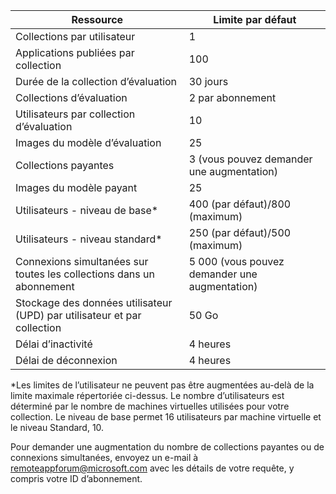 
|Ressource | Limite par défaut|
|--------------|--------|
|Collections par utilisateur| 1|
|Applications publiées par collection|	100|	
|Durée de la collection d’évaluation| 30 jours|
|Collections d’évaluation| 2 par abonnement|
|Utilisateurs par collection d’évaluation| 10|
|Images du modèle d’évaluation|	25|
|Collections payantes| 3 (vous pouvez demander une augmentation)|
|Images du modèle payant| 25|	
|Utilisateurs - niveau de base\*| 400 (par défaut)/800 (maximum)|
|Utilisateurs - niveau standard\*| 250 (par défaut)/500 (maximum)|
|Connexions simultanées sur toutes les collections dans un abonnement| 5 000 (vous pouvez demander une augmentation)|
|Stockage des données utilisateur (UPD) par utilisateur et par collection| 50 Go|
|Délai d’inactivité| 4 heures|
|Délai de déconnexion| 4 heures|

*Les limites de l’utilisateur ne peuvent pas être augmentées au-delà de la limite maximale répertoriée ci-dessus. Le nombre d’utilisateurs est déterminé par le nombre de machines virtuelles utilisées pour votre collection. Le niveau de base permet 16 utilisateurs par machine virtuelle et le niveau Standard, 10.

Pour demander une augmentation du nombre de collections payantes ou de connexions simultanées, envoyez un e-mail à [remoteappforum@microsoft.com](mailto:remoteappforum@microsoft.com) avec les détails de votre requête, y compris votre ID d’abonnement.

<!---HONumber=July15_HO5-->